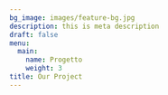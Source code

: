 ```yaml
---
bg_image: images/feature-bg.jpg
description: this is meta description
draft: false
menu:
  main:
    name: Progetto
    weight: 3
title: Our Project
---
```

